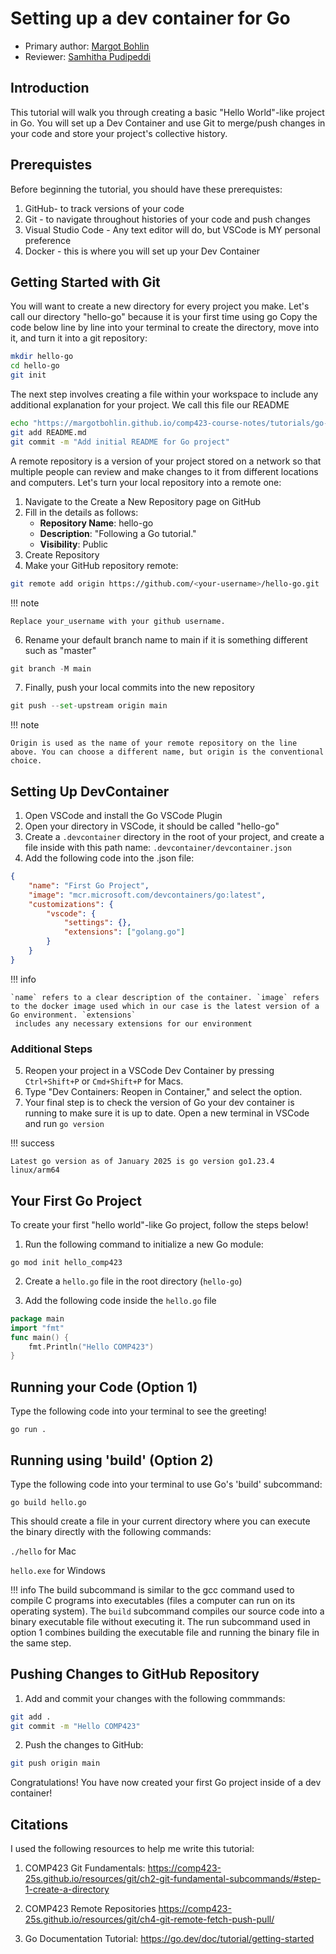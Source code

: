 # Setting up a dev container for Go
* Primary author: [Margot Bohlin](https://github.com/margotbohlin)
* Reviewer: [Samhitha Pudipeddi](https://github.com/samhipudi)

## Introduction

This tutorial will walk you through creating a basic "Hello World"-like project in Go. You will set up a Dev Container and use Git to merge/push changes in your code and store your project's collective history.

## Prerequistes

Before beginning the tutorial, you should have these prerequistes:

1. GitHub- to track versions of your code
2. Git - to navigate throughout histories of your code and push changes 
3. Visual Studio Code - Any text editor will do, but VSCode is MY personal preference
4. Docker - this is where you will set up your Dev Container

## Getting Started with Git
You will want to create a new directory for every project you make. Let's call our directory "hello-go" because it is your first time using go
Copy the code below line by line into your terminal to create the directory, move into it, and turn it into a git repository:
``` bash
mkdir hello-go
cd hello-go
git init
```
The next step involves creating a file within your workspace to include any additional explanation for your project. We call this file our README
``` bash
echo "https://margotbohlin.github.io/comp423-course-notes/tutorials/go-setup/" > README.md
git add README.md
git commit -m "Add initial README for Go project"
```
A remote repository is a version of your project stored on a network so that multiple people can review and make changes to it from different locations and computers. Let's turn your local repository into a remote one:

1. Navigate to the Create a New Repository page on GitHub
2. Fill in the details as follows:
    * __Repository Name__: hello-go
    * __Description__: "Following a Go tutorial."
    * __Visibility__: Public
4. Create Repository
5. Make your GitHub repository remote:
``` bash
git remote add origin https://github.com/<your-username>/hello-go.git
``` 

!!! note

    Replace your_username with your github username.


6. Rename your default branch name to main if it is something different such as "master"
``` py
git branch -M main
``` 
7. Finally, push your local commits into the new repository
``` py
git push --set-upstream origin main
``` 

!!! note

    Origin is used as the name of your remote repository on the line above. You can choose a different name, but origin is the conventional choice.


## Setting Up DevContainer

1. Open VSCode and install the Go VSCode Plugin
2. Open your directory in VSCode, it should be called "hello-go"
3. Create a `.devcontainer` directory in the root of your project, and create a file inside with this path name: `.devcontainer/devcontainer.json`
4. Add the following code into the .json file:
``` json
{
    "name": "First Go Project",
    "image": "mcr.microsoft.com/devcontainers/go:latest",
    "customizations": {
        "vscode": {
            "settings": {},
            "extensions": ["golang.go"]
        }
    } 
}
```
!!! info

    `name` refers to a clear description of the container. `image` refers to the docker image used which in our case is the latest version of a Go environment. `extensions`
     includes any necessary extensions for our environment
### Additional Steps

5. Reopen your project in a VSCode Dev Container by pressing `Ctrl+Shift+P` or `Cmd+Shift+P` for Macs.
6. Type "Dev Containers: Reopen in Container," and select the option.
7. Your final step is to check the version of Go your dev container is running to make sure it is up to date. Open a new terminal in VSCode and run `go version`

!!! success

    Latest go version as of January 2025 is go version go1.23.4 linux/arm64

## Your First Go Project

To create your first "hello world"-like Go project, follow the steps below!

1. Run the following command to initialize a new Go module:

`go mod init hello_comp423`

2. Create a `hello.go` file in the root directory (`hello-go`)

3. Add the following code inside the `hello.go` file

``` go
package main
import "fmt"
func main() {
    fmt.Println("Hello COMP423")
}
```
## Running your Code (Option 1)
Type the following code into your terminal to see the greeting!

` go run . `

## Running using 'build' (Option 2)
Type the following code into your terminal to use Go's 'build' subcommand:

`go build hello.go`

This should create a file in your current directory where you can execute the binary directly with the following commands:

`./hello` for Mac

`hello.exe` for Windows 

!!! info
    The build subcommand is similar to the gcc command used to compile C programs into executables (files a computer can run on its operating system). The `build` subcommand compiles our source code into a binary executable file without executing it. The run subcommand used in option 1 combines building the executable file and running the binary file in the same step.



## Pushing Changes to GitHub Repository
1. Add and commit your changes with the following commmands:
``` bash
git add .
git commit -m "Hello COMP423"
```
2. Push the changes to GitHub:
``` bash
git push origin main
```


Congratulations! You have now created your first Go project inside of a dev container!

## Citations
I used the following resources to help me write this tutorial: 

1. COMP423 Git Fundamentals: https://comp423-25s.github.io/resources/git/ch2-git-fundamental-subcommands/#step-1-create-a-directory

2. COMP423 Remote Repositories https://comp423-25s.github.io/resources/git/ch4-git-remote-fetch-push-pull/

3. Go Documentation Tutorial: https://go.dev/doc/tutorial/getting-started

